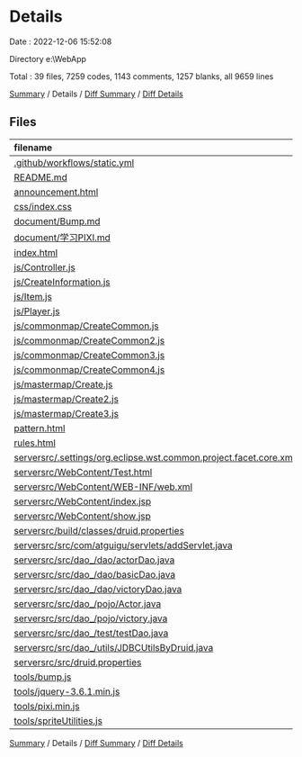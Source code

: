 # Details

Date : 2022-12-06 15:52:08

Directory e:\\WebApp

Total : 39 files,  7259 codes, 1143 comments, 1257 blanks, all 9659 lines

[Summary](results.md) / Details / [Diff Summary](diff.md) / [Diff Details](diff-details.md)

## Files
| filename | language | code | comment | blank | total |
| :--- | :--- | ---: | ---: | ---: | ---: |
| [.github/workflows/static.yml](/.github/workflows/static.yml) | YAML | 30 | 7 | 6 | 43 |
| [README.md](/README.md) | Markdown | 38 | 0 | 6 | 44 |
| [announcement.html](/announcement.html) | HTML | 46 | 3 | 4 | 53 |
| [css/index.css](/css/index.css) | CSS | 4 | 0 | 0 | 4 |
| [document/Bump.md](/document/Bump.md) | Markdown | 371 | 0 | 56 | 427 |
| [document/学习PIXI.md](/document/%E5%AD%A6%E4%B9%A0PIXI.md) | Markdown | 2,008 | 0 | 507 | 2,515 |
| [index.html](/index.html) | HTML | 58 | 0 | 3 | 61 |
| [js/Controller.js](/js/Controller.js) | JavaScript | 16 | 0 | 0 | 16 |
| [js/CreateInformation.js](/js/CreateInformation.js) | JavaScript | 223 | 5 | 12 | 240 |
| [js/Item.js](/js/Item.js) | JavaScript | 13 | 0 | 1 | 14 |
| [js/Player.js](/js/Player.js) | JavaScript | 73 | 3 | 3 | 79 |
| [js/commonmap/CreateCommon.js](/js/commonmap/CreateCommon.js) | JavaScript | 279 | 7 | 23 | 309 |
| [js/commonmap/CreateCommon2.js](/js/commonmap/CreateCommon2.js) | JavaScript | 243 | 7 | 18 | 268 |
| [js/commonmap/CreateCommon3.js](/js/commonmap/CreateCommon3.js) | JavaScript | 349 | 7 | 18 | 374 |
| [js/commonmap/CreateCommon4.js](/js/commonmap/CreateCommon4.js) | JavaScript | 325 | 7 | 22 | 354 |
| [js/mastermap/Create.js](/js/mastermap/Create.js) | JavaScript | 404 | 31 | 15 | 450 |
| [js/mastermap/Create2.js](/js/mastermap/Create2.js) | JavaScript | 356 | 39 | 18 | 413 |
| [js/mastermap/Create3.js](/js/mastermap/Create3.js) | JavaScript | 486 | 46 | 22 | 554 |
| [pattern.html](/pattern.html) | HTML | 55 | 3 | 4 | 62 |
| [rules.html](/rules.html) | HTML | 48 | 3 | 3 | 54 |
| [serversrc/.settings/org.eclipse.wst.common.project.facet.core.xml](/serversrc/.settings/org.eclipse.wst.common.project.facet.core.xml) | XML | 10 | 0 | 1 | 11 |
| [serversrc/WebContent/Test.html](/serversrc/WebContent/Test.html) | HTML | 35 | 3 | 2 | 40 |
| [serversrc/WebContent/WEB-INF/web.xml](/serversrc/WebContent/WEB-INF/web.xml) | XML | 17 | 0 | 0 | 17 |
| [serversrc/WebContent/index.jsp](/serversrc/WebContent/index.jsp) | HTML | 28 | 3 | 1 | 32 |
| [serversrc/WebContent/show.jsp](/serversrc/WebContent/show.jsp) | HTML | 34 | 3 | 0 | 37 |
| [serversrc/build/classes/druid.properties](/serversrc/build/classes/druid.properties) | Properties | 8 | 5 | 0 | 13 |
| [serversrc/src/com/atguigu/servlets/addServlet.java](/serversrc/src/com/atguigu/servlets/addServlet.java) | Java | 62 | 0 | 4 | 66 |
| [serversrc/src/dao_/dao/actorDao.java](/serversrc/src/dao_/dao/actorDao.java) | Java | 3 | 0 | 3 | 6 |
| [serversrc/src/dao_/dao/basicDao.java](/serversrc/src/dao_/dao/basicDao.java) | Java | 34 | 0 | 5 | 39 |
| [serversrc/src/dao_/dao/victoryDao.java](/serversrc/src/dao_/dao/victoryDao.java) | Java | 3 | 0 | 2 | 5 |
| [serversrc/src/dao_/pojo/Actor.java](/serversrc/src/dao_/pojo/Actor.java) | Java | 39 | 0 | 11 | 50 |
| [serversrc/src/dao_/pojo/victory.java](/serversrc/src/dao_/pojo/victory.java) | Java | 39 | 0 | 10 | 49 |
| [serversrc/src/dao_/test/testDao.java](/serversrc/src/dao_/test/testDao.java) | Java | 9 | 17 | 4 | 30 |
| [serversrc/src/dao_/utils/JDBCUtilsByDruid.java](/serversrc/src/dao_/utils/JDBCUtilsByDruid.java) | Java | 42 | 0 | 5 | 47 |
| [serversrc/src/druid.properties](/serversrc/src/druid.properties) | Properties | 8 | 5 | 0 | 13 |
| [tools/bump.js](/tools/bump.js) | JavaScript | 630 | 616 | 223 | 1,469 |
| [tools/jquery-3.6.1.min.js](/tools/jquery-3.6.1.min.js) | JavaScript | 1 | 1 | 0 | 2 |
| [tools/pixi.min.js](/tools/pixi.min.js) | JavaScript | 14 | 8 | 1 | 23 |
| [tools/spriteUtilities.js](/tools/spriteUtilities.js) | JavaScript | 818 | 314 | 244 | 1,376 |

[Summary](results.md) / Details / [Diff Summary](diff.md) / [Diff Details](diff-details.md)